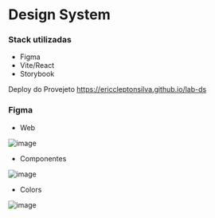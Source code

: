 # Design System

### Stack utilizadas
* Figma
* Vite/React
* Storybook

Deploy do Provejeto <https://ericcleptonsilva.github.io/lab-ds>


### Figma
* Web

![image](https://user-images.githubusercontent.com/62766039/195977602-4608a780-f8cf-41cd-97ea-bc7b05fce268.png)

* Componentes

![image](https://user-images.githubusercontent.com/62766039/195977620-0cafda50-c319-419a-8278-36a2b2332057.png)

* Colors

![image](https://user-images.githubusercontent.com/62766039/195977568-bf120272-b2dc-4c4a-8b15-93589ccf38cb.png)



